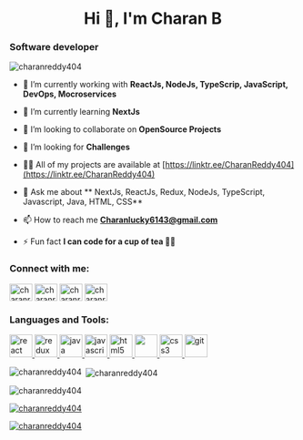 <h1 align="center">Hi 👋, I'm Charan B</h1>
<h3 align="left">Software developer</h3>

<p align="left"> <img src="https://komarev.com/ghpvc/?username=charanreddy404&label=Profile%20views&color=0e75b6&style=flat" alt="charanreddy404" /> </p>

- 🔭 I’m currently working with **ReactJs, NodeJs, TypeScrip, JavaScript, DevOps, Mocroservices**

- 🌱 I’m currently learning **NextJs**

- 👯 I’m looking to collaborate on **OpenSource Projects**

- 🤝 I’m looking for **Challenges**

- 👨‍💻 All of my projects are available at [https://linktr.ee/CharanReddy404](https://linktr.ee/CharanReddy404)

- 💬 Ask me about ** NextJs, ReactJs, Redux, NodeJs, TypeScript, Javascript, Java, HTML, CSS**

- 📫 How to reach me **Charanlucky6143@gmail.com**

- ⚡ Fun fact **I can code for a cup of tea 🤷🏼**

<h3 align="left">Connect with me:</h3>
<p align="left">
<a href="https://twitter.com/charanreddy404" target="blank"><img align="center" src="https://img.icons8.com/color/48/twitter--v1.png" alt="charanreddy404" height="30" width="40" /></a>
<a href="https://linkedin.com/in/charanreddy404" target="blank"><img align="center" src="https://img.icons8.com/fluency/48/linkedin-2.png" alt="charanreddy404" height="30" width="40" /></a>
<a href="https://instagram.com/charanreddy404" target="blank"><img align="center" src="https://img.icons8.com/color/48/instagram-new--v1.png" alt="charanreddy404" height="30" width="40" /></a>
<a href="https://www.hackerrank.com/charanreddy404" target="blank"><img align="center" src="https://img.icons8.com/windows/48/hackerrank.png" alt="charanreddy404" height="30" width="40" /></a>
</p>

<h3 align="left">Languages and Tools:</h3>
<p align="left">
  <a href="https://reactjs.org/" target="_blank" rel="noreferrer"> <img src="https://img.icons8.com/office/48/react.png" alt="react" width="40" height="40"/> </a>
  <a href="https://redux.js.org" target="_blank" rel="noreferrer"> <img src="https://img.icons8.com/color/48/redux.png" alt="redux" width="40" height="40"/> </a>
  <a href="https://www.java.com" target="_blank" rel="noreferrer"> <img src="https://img.icons8.com/color/48/java-coffee-cup-logo--v1.png" alt="java" width="40" height="40"/> </a> 
  <a href="https://developer.mozilla.org/en-US/docs/Web/JavaScript" target="_blank" rel="noreferrer"> <img src="https://img.icons8.com/color/48/javascript--v1.png" alt="javascript" width="40" height="40"/> </a>
  <a href="https://www.w3.org/html/" target="_blank" rel="noreferrer"> <img src="https://img.icons8.com/color/48/html-5--v1.png" alt="html5" width="40" height="40"/> </a> 
  <a href="https://getbootstrap.com" target="_blank" rel="noreferrer"> <img src="https://img.icons8.com/color/48/bootstrap.png" width="40" height="40"/> </a>
  <a href="https://www.w3schools.com/css/" target="_blank" rel="noreferrer"> <img src="https://img.icons8.com/color/48/css3.png" alt="css3" width="40" height="40"/> </a> 
  <a href="https://git-scm.com/" target="_blank" rel="noreferrer"> <img src="https://img.icons8.com/color/48/git.png" alt="git" width="40" height="40"/> </a> 
</p>

<p><img align="left" src="https://github-readme-stats.vercel.app/api/top-langs?username=charanreddy404&show_icons=true&locale=en&layout=compact" alt="charanreddy404" /></p>

<p>&nbsp;<img align="center" src="https://github-readme-stats.vercel.app/api?username=charanreddy404&show_icons=true&locale=en" alt="charanreddy404" /></p>

<p><img align="center" src="https://github-readme-streak-stats.herokuapp.com/?user=charanreddy404&" alt="charanreddy404" /></p>

<p align="left"> <a href="https://github.com/ryo-ma/github-profile-trophy"><img src="https://github-profile-trophy.vercel.app/?username=charanreddy404" alt="charanreddy404" /></a> </p>

<p align="left"> <a href="https://twitter.com/charanreddy404" target="blank"><img src="https://img.shields.io/twitter/follow/charanreddy404?logo=twitter&style=for-the-badge" alt="charanreddy404" /></a> </p>
